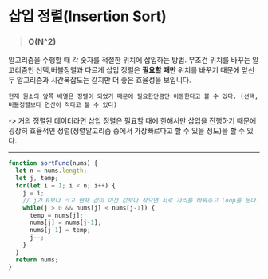 # 삽입 정렬(Insertion Sort)

> ### O(N^2)

알고리즘을 수행할 때 각 숫자를 적절한 위치에 삽입하는 방법. 무조건 위치를 바꾸는 알고리즘인 선택,버블정렬과 다르게 삽입 정렬은 **필요할 때만** 위치를 바꾸기 때문에 앞선 두 알고리즘과 시간복잡도는 같지만 더 좋은 효율성을 보입니다.

`현재 원소의 앞쪽 배열은 정렬이 되었기 때문에 필요한만큼만 이동한다고 볼 수 있다. (선택,버블정렬보다 연산이 적다고 볼 수 있다)`

-> 거의 정렬된 데이터라면 삽입 정렬은 필요할 때에 한해서만 삽입을 진행하기 때문에 굉장히 효율적인 정렬(정렬알고리즘 중에서 가장빠르다고 할 수 있을 정도)을 할 수 있다.

---

```js
function sortFunc(nums) {
  let n = nums.length;
  let j, temp;
  for(let i = 1; i < n; i++) {
    j = i;
    // j가 0보다 크고 현재 값이 이전 값보다 작으면 서로 자리를 바꿔주고 loop를 돈다.
    while(j > 0 && nums[j] < nums[j-1]) {
      temp = nums[j];
      nums[j] = nums[j-1];
      nums[j-1] = temp;
      j--;
    }
  }
  return nums;
}
```
